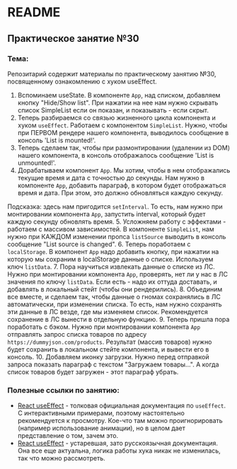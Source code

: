 # README

## Практическое занятие №30

### Тема:

Репозитарий содержит материалы по практическому занятию №30, посвященному ознакомлению с хуком useEffect.

1. Вспоминаем useState. В компоненте `App`, над списком, добавляем кнопку "Hide/Show list". При нажатии на нее нам нужно скрывать список SimpleList если он показан, и показывать - если скрыт.
2. Теперь разбираемся со связью жизненного цикла компонента и хуком `useEffect`. Работаем с компонентом `SimpleList`. Нужно, чтобы при ПЕРВОМ рендере нашего компонента, выводилось сообщение в консоль 'List is mounted!'.
3. Теперь сделаем так, чтобы при размонтировании (удалении из DOM) нашего компонента, в консоль отображалось сообщение 'List is unmounted!'.
4. Дорабатываем компонент `App`. Мы хотим, чтобы в нем отображались текущие время и дата с точностью до секунды. Нам нужно в компоненте `App`, добавить параграф, в котором будет отображаться время и дата. При этом, это должно обновляться каждую секунду.

Подсказка: здесь нам пригодится `setInterval`. То есть, нам нужно при монтировании компонента `App`, запустить interval, который будет каждую секунду обновлять время.
5. Усложняем работу с эффектами - работаем с массивом зависимостей. В компоненте `SimpleList`, нам нужно при КАЖДОМ изменении пропса `listSource` выводить в консоль сообщение "List source is changed".
6. Теперь поработаем с `localStorage`. В компонент `App` надо добавить кнопку, при нажатии на которую мы сохраним в localStorage данные о списке. Используем ключ `listData`.
7. Пора научиться извлекать данные о списке из ЛС. Нужно при монтировании компонента `App`, проверять, нет ли у нас в ЛС значения по ключу `listData`. Если есть - надо их оттуда доставать, и добавлять в локальный стейт (чтобы они рендерились).
8. Объединим все вместе, и сделаем так, чтобы данные о гномах сохранялись в ЛС автоматически, при изменении списка. То есть, нам нужно сохранять эти данные в ЛС везде, где мы изменяем список. Рекомендуется сохранение в ЛС вынести в отдельную функцию.
9. Теперь пришла пора поработать с бэком. Нужно при монтировании компонента `App` отправлять запрос списка товаров по адресу `https://dummyjson.com/products`. Результат (массив товаров) нужно будет сохранить в локальном стейте компонента, и вывести его в консоль.
10. Добавляем иконку загрузки. Нужно перед отправкой запроса показать параграф с текстом "Загружаем товары...". А когда список товаров будет загружен - этот параграф убрать.

### Полезные ссылки по занятию:
 - [React useEffect](https://react.dev/reference/react/useEffect#updating-state-based-on-previous-state-from-an-effect) - толковая официальная документация по `useEffect`. С интерактивными примерами, поэтому настоятельно рекомендуется к просмотру. Кое-что там можно проигнорировать (например использование анимации), но в целом дает представление о том, зачем это.
 - [React useEffect](https://ru.legacy.reactjs.org/docs/hooks-effect.html) - устаревшая, зато русскоязычная документация. Она все еще актуальна, логика работы хука никак не изменилась, так что можно рассмотреть.
